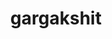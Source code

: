 ---
title: gargakshit
github: https://github.com/gargakshit
mode: dark
transition: 3s
archetype:
  - Little Bit of Everything
---